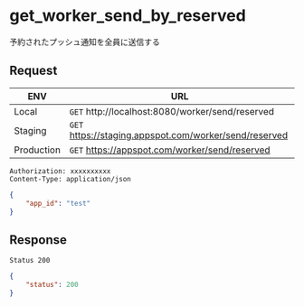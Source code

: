 # get_worker_send_by_reserved

予約されたプッシュ通知を全員に送信する

## Request

|ENV|URL|
|---|---|
|Local|`GET` http://localhost:8080/worker/send/reserved|
|Staging|`GET` https://staging.appspot.com/worker/send/reserved|
|Production|`GET` https://appspot.com/worker/send/reserved|

```
Authorization: xxxxxxxxxx
Content-Type: application/json
```
```json
{
    "app_id": "test"
}
```

## Response

```
Status 200
```
```json
{
    "status": 200
}
```

